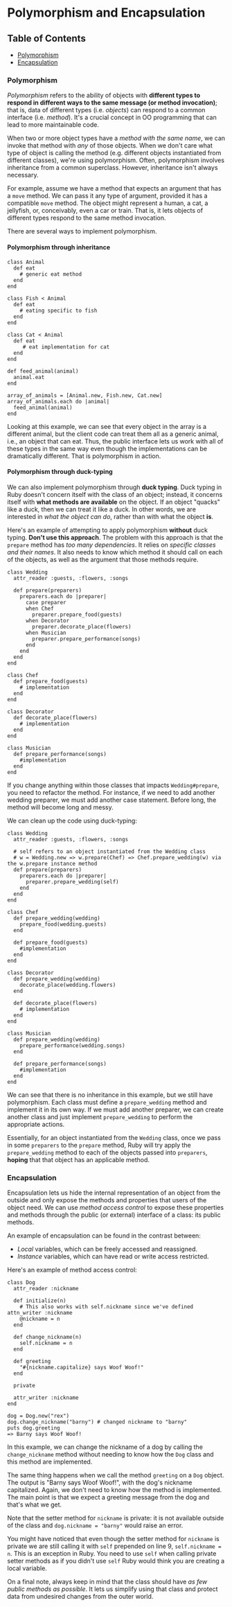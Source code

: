 # Polymorphism and Encapsulation

## Table of Contents
- [Polymorphism](#polymorphism)
- [Encapsulation](#encapsulation)

### Polymorphism
*Polymorphism* refers to the ability of objects with __different types to respond in different ways to the same message (or method invocation)__; that is, data of different types (i.e. *objects*) can respond to a common interface (i.e. *method*). It's a crucial concept in OO programming that can lead to more maintainable code.

When two or more object types have a *method with the same name*, we can invoke that method with *any* of those objects. When we don't care what type of object is calling the method (e.g. different objects instantiated from different classes), we're using polymorphism. Often, polymorphism involves inheritance from a common superclass. However, inheritance isn't always necessary.

For example, assume we have a method that expects an argument that has a `move` method. We can pass it any type of argument, provided it has a compatible `move` method. The object might represent a human, a cat, a jellyfish, or, conceivably, even a car or train. That is, it lets objects of different types respond to the same method invocation.

There are several ways to implement polymorphism.

#### Polymorphism through inheritance
```
class Animal
  def eat
    # generic eat method
  end
end

class Fish < Animal
  def eat
    # eating specific to fish
  end
end

class Cat < Animal
  def eat
     # eat implementation for cat
  end
end

def feed_animal(animal)
  animal.eat
end

array_of_animals = [Animal.new, Fish.new, Cat.new]
array_of_animals.each do |animal|
  feed_animal(animal)
end
```
Looking at this example, we can see that every object in the array is a different animal, but the client code can treat them all as a generic animal, i.e., an object that can eat. Thus, the public interface lets us work with all of these types in the same way even though the implementations can be dramatically different. That is polymorphism in action.

#### Polymorphism through duck-typing
We can also implement polymorphism through __duck typing__. Duck typing in Ruby doesn't concern itself with the class of an object; instead, it concerns itself with __what methods are available__ on the object. If an object "quacks" like a duck, then we can treat it like a duck. In other words, we are interested in *what the object can do*, rather than with what the object __is__.

Here's an example of attempting to apply polymorphism **without** duck typing. __Don't use this approach__. The problem with this approach is that the `prepare` method has *too many dependencies*. It relies on *specific classes and their names*. It also needs to know which method it should call on each of the objects, as well as the argument that those methods require. 
```
class Wedding
  attr_reader :guests, :flowers, :songs

  def prepare(preparers)
    preparers.each do |preparer|
      case preparer
      when Chef
        preparer.prepare_food(guests)
      when Decorator
        preparer.decorate_place(flowers)
      when Musician
        preparer.prepare_performance(songs)
      end
    end
  end
end

class Chef
  def prepare_food(guests)
    # implementation
  end
end

class Decorator
  def decorate_place(flowers)
    # implementation
  end
end

class Musician
  def prepare_performance(songs)
    #implementation
  end
end
```
If you change anything within those classes that impacts `Wedding#prepare`, you need to refactor the method. For instance, if we need to add another wedding preparer, we must add another case statement. Before long, the method will become long and messy.

We can clean up the code using duck-typing:
```
class Wedding
  attr_reader :guests, :flowers, :songs

  # self refers to an object instantiated from the Wedding class
  # w = Wedding.new => w.prepare(Chef) => Chef.prepare_wedding(w) via the w.prepare instance method
  def prepare(preparers)
    preparers.each do |preparer|
      preparer.prepare_wedding(self)
    end
  end
end

class Chef
  def prepare_wedding(wedding)
    prepare_food(wedding.guests)
  end

  def prepare_food(guests)
    #implementation
  end
end

class Decorator
  def prepare_wedding(wedding)
    decorate_place(wedding.flowers)
  end

  def decorate_place(flowers)
    # implementation
  end
end

class Musician
  def prepare_wedding(wedding)
    prepare_performance(wedding.songs)
  end

  def prepare_performance(songs)
    #implementation
  end
end
```
We can see that there is no inheritance in this example, but we still have polymorphism. Each class must define a `prepare_wedding` method and implement it in its own way. If we must add another preparer, we can create another class and just implement `prepare_wedding` to perform the appropriate actions.

Essentially, for an object instantiated from the `Wedding` class, once we pass in some `preparers` to the `prepare` method, Ruby will try apply the `prepare_wedding` method to each of the objects passed into `preparers`, __hoping__ that that object has an applicable method. 

### Encapsulation
Encapsulation lets us hide the internal representation of an object from the outside and only expose the methods and properties that users of the object need. We can use *method access control* to expose these properties and methods through the public (or external) interface of a class: its public methods. 

An example of encapsulation can be found in the contrast between:
- *Local* variables, which can be freely accessed and reassigned.
- *Instance* variables, which can have read or write access restricted. 

Here's an example of method access control:
```
class Dog
  attr_reader :nickname

  def initialize(n)
    # This also works with self.nickname since we've defined attn_writer :nickname
    @nickname = n
  end

  def change_nickname(n)
    self.nickname = n
  end

  def greeting
    "#{nickname.capitalize} says Woof Woof!"
  end

  private
  
  attr_writer :nickname
end

dog = Dog.new("rex")
dog.change_nickname("barny") # changed nickname to "barny"
puts dog.greeting 
=> Barny says Woof Woof!
```
In this example, we can change the nickname of a dog by calling the `change_nickname` method without needing to know how the `Dog` class and this method are implemented.

The same thing happens when we call the method `greeting` on a `Dog` object. The output is "Barny says Woof Woof!", with the dog's nickname capitalized. Again, we don't need to know how the method is implemented. The main point is that we expect a greeting message from the dog and that's what we get.

Note that the setter method for `nickname` is private: it is not available outside of the class and `dog.nickname = "barny"` would raise an error.

You might have noticed that even though the setter method for `nickname` is private we are still calling it with `self` prepended on line 9, `self.nickname = n`. This is an exception in Ruby. You need to use `self` when calling private setter methods as if you didn't use `self` Ruby would think you are creating a local variable.

On a final note, always keep in mind that the class should have _as few public methods as possible_. It lets us simplify using that class and protect data from undesired changes from the outer world.
